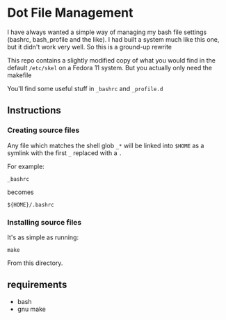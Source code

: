 # Dot File Management
I have always wanted a simple way of managing my bash file settings (bashrc, bash_profile and the like). I had built a system much like this one, but it didn't work very well. So this is a ground-up rewrite

This repo contains a slightly modified copy of what you would find in the default `/etc/skel` on a Fedora 11 system. But you actually only need the makefile

You'll find some useful stuff in `_bashrc` and `_profile.d`
## Instructions
### Creating source files
Any file which matches the shell glob `_*` will be linked into `$HOME` as a symlink with the first `_`  replaced with a `.`

For example:

    _bashrc

becomes

    ${HOME}/.bashrc

### Installing source files
It's as simple as running:

    make

From this directory.

## requirements
* bash
* gnu make
